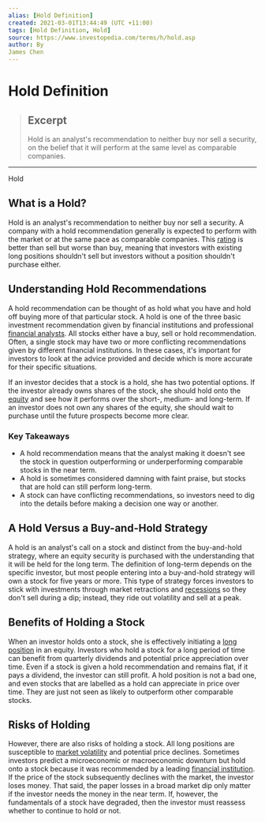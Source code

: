 ```yaml
---
alias: [Hold Definition]
created: 2021-03-01T13:44:49 (UTC +11:00)
tags: [Hold Definition, Hold]
source: https://www.investopedia.com/terms/h/hold.asp
author: By
James Chen
---
```


# Hold Definition

> ## Excerpt
> Hold is an analyst's recommendation to neither buy nor sell a security, on the belief that it will perform at the same level as comparable companies.

---

Hold
## What is a Hold?

Hold is an analyst's recommendation to neither buy nor sell a security. A company with a hold recommendation generally is expected to perform with the market or at the same pace as comparable companies. This [rating](https://www.investopedia.com/terms/r/rating.asp) is better than sell but worse than buy, meaning that investors with existing long positions shouldn't sell but investors without a position shouldn't purchase either.

## Understanding Hold Recommendations

A hold recommendation can be thought of as hold what you have and hold off buying more of that particular stock. A hold is one of the three basic investment recommendation given by financial institutions and professional [financial analysts](https://www.investopedia.com/articles/financialcareers/06/financialanalyst.asp). All stocks either have a buy, sell or hold recommendation. Often, a single stock may have two or more conflicting recommendations given by different financial institutions. In these cases, it's important for investors to look at the advice provided and decide which is more accurate for their specific situations.

If an investor decides that a stock is a hold, she has two potential options. If the investor already owns shares of the stock, she should hold onto the [equity](https://www.investopedia.com/terms/e/equity.asp) and see how it performs over the short-, medium- and long-term. If an investor does not own any shares of the equity, she should wait to purchase until the future prospects become more clear.

### Key Takeaways

-   A hold recommendation means that the analyst making it doesn't see the stock in question outperforming or underperforming comparable stocks in the near term.
-   A hold is sometimes considered damning with faint praise, but stocks that are hold can still perform long-term.
-   A stock can have conflicting recommendations, so investors need to dig into the details before making a decision one way or another.

## A Hold Versus a Buy-and-Hold Strategy

A hold is an analyst's call on a stock and distinct from the buy-and-hold strategy, where an equity security is purchased with the understanding that it will be held for the long term. The definition of long-term depends on the specific investor, but most people entering into a buy-and-hold strategy will own a stock for five years or more. This type of strategy forces investors to stick with investments through market retractions and [recessions](https://www.investopedia.com/terms/r/recession.asp) so they don't sell during a dip; instead, they ride out volatility and sell at a peak.

## Benefits of Holding a Stock

When an investor holds onto a stock, she is effectively initiating a [long position](https://www.investopedia.com/terms/l/long.asp) in an equity. Investors who hold a stock for a long period of time can benefit from quarterly dividends and potential price appreciation over time. Even if a stock is given a hold recommendation and remains flat, if it pays a dividend, the investor can still profit. A hold position is not a bad one, and even stocks that are labelled as a hold can appreciate in price over time. They are just not seen as likely to outperform other comparable stocks.

## Risks of Holding

However, there are also risks of holding a stock. All long positions are susceptible to [market volatility](https://www.investopedia.com/investing/understanding-volatility-measurements/) and potential price declines. Sometimes investors predict a microeconomic or macroeconomic downturn but hold onto a stock because it was recommended by a leading [financial institution](https://www.investopedia.com/terms/f/financialinstitution.asp). If the price of the stock subsequently declines with the market, the investor loses money. That said, the paper losses in a broad market dip only matter if the investor needs the money in the near term. If, however, the fundamentals of a stock have degraded, then the investor must reassess whether to continue to hold or not.
